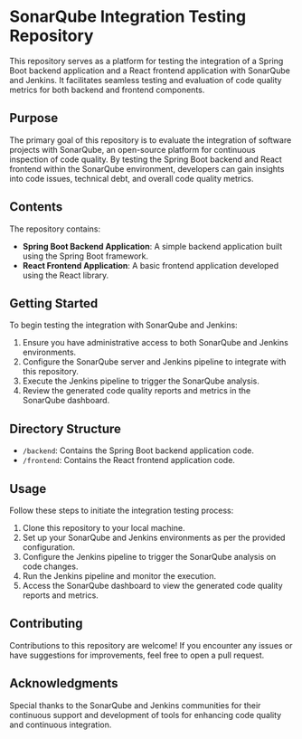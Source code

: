 # SonarQube Integration Testing Repository

This repository serves as a platform for testing the integration of a Spring Boot backend application and a React frontend application with SonarQube and Jenkins. It facilitates seamless testing and evaluation of code quality metrics for both backend and frontend components.

## Purpose

The primary goal of this repository is to evaluate the integration of software projects with SonarQube, an open-source platform for continuous inspection of code quality. By testing the Spring Boot backend and React frontend within the SonarQube environment, developers can gain insights into code issues, technical debt, and overall code quality metrics.

## Contents

The repository contains:

- **Spring Boot Backend Application**: A simple backend application built using the Spring Boot framework.
- **React Frontend Application**: A basic frontend application developed using the React library.

## Getting Started

To begin testing the integration with SonarQube and Jenkins:

1. Ensure you have administrative access to both SonarQube and Jenkins environments.
2. Configure the SonarQube server and Jenkins pipeline to integrate with this repository.
3. Execute the Jenkins pipeline to trigger the SonarQube analysis.
4. Review the generated code quality reports and metrics in the SonarQube dashboard.

## Directory Structure

- `/backend`: Contains the Spring Boot backend application code.
- `/frontend`: Contains the React frontend application code.

## Usage

Follow these steps to initiate the integration testing process:

1. Clone this repository to your local machine.
2. Set up your SonarQube and Jenkins environments as per the provided configuration.
3. Configure the Jenkins pipeline to trigger the SonarQube analysis on code changes.
4. Run the Jenkins pipeline and monitor the execution.
5. Access the SonarQube dashboard to view the generated code quality reports and metrics.

## Contributing

Contributions to this repository are welcome! If you encounter any issues or have suggestions for improvements, feel free to open a pull request.

## Acknowledgments

Special thanks to the SonarQube and Jenkins communities for their continuous support and development of tools for enhancing code quality and continuous integration.
